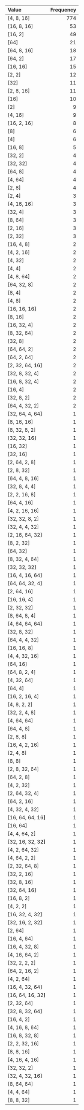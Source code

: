 | Value            |   Frequency |
|:-----------------|------------:|
| [4, 8, 16]       |         774 |
| [16, 8, 16]      |          53 |
| [16, 2]          |          49 |
| [64]             |          21 |
| [64, 8, 16]      |          18 |
| [64, 2]          |          17 |
| [16, 16]         |          15 |
| [2, 2]           |          12 |
| [32]             |          11 |
| [2, 8, 16]       |          11 |
| [16]             |          10 |
| [2]              |           9 |
| [4, 16]          |           9 |
| [16, 2, 16]      |           8 |
| [8]              |           6 |
| [4]              |           6 |
| [16, 8]          |           5 |
| [32, 2]          |           4 |
| [32, 32]         |           4 |
| [64, 8]          |           4 |
| [4, 64]          |           4 |
| [2, 8]           |           4 |
| [2, 4]           |           3 |
| [4, 16, 16]      |           3 |
| [32, 4]          |           3 |
| [8, 64]          |           3 |
| [2, 16]          |           3 |
| [2, 32]          |           3 |
| [16, 4, 8]       |           2 |
| [4, 2, 16]       |           2 |
| [4, 32]          |           2 |
| [4, 4]           |           2 |
| [4, 8, 64]       |           2 |
| [64, 32, 8]      |           2 |
| [8, 4]           |           2 |
| [4, 8]           |           2 |
| [16, 16, 16]     |           2 |
| [8, 16]          |           2 |
| [16, 32, 4]      |           2 |
| [8, 32, 64]      |           2 |
| [32, 8]          |           2 |
| [64, 64, 2]      |           2 |
| [64, 2, 64]      |           2 |
| [2, 32, 64, 16]  |           2 |
| [32, 8, 32, 4]   |           2 |
| [16, 8, 32, 4]   |           2 |
| [16, 4]          |           2 |
| [32, 8, 2]       |           2 |
| [64, 4, 32, 2]   |           2 |
| [32, 64, 4, 64]  |           1 |
| [8, 16, 16]      |           1 |
| [8, 32, 8, 2]    |           1 |
| [32, 32, 16]     |           1 |
| [16, 32]         |           1 |
| [32, 16]         |           1 |
| [2, 64, 2, 8]    |           1 |
| [2, 8, 32]       |           1 |
| [64, 4, 8, 16]   |           1 |
| [32, 8, 4, 4]    |           1 |
| [2, 2, 16, 8]    |           1 |
| [64, 4, 16]      |           1 |
| [4, 2, 16, 16]   |           1 |
| [32, 32, 8, 2]   |           1 |
| [32, 4, 4, 32]   |           1 |
| [2, 16, 64, 32]  |           1 |
| [8, 2, 32]       |           1 |
| [64, 32]         |           1 |
| [8, 32, 4, 64]   |           1 |
| [32, 32, 32]     |           1 |
| [16, 4, 16, 64]  |           1 |
| [64, 64, 32, 4]  |           1 |
| [2, 64, 16]      |           1 |
| [16, 16, 4]      |           1 |
| [2, 32, 32]      |           1 |
| [8, 64, 8, 4]    |           1 |
| [4, 64, 64, 64]  |           1 |
| [32, 8, 32]      |           1 |
| [64, 4, 4, 32]   |           1 |
| [16, 16, 8]      |           1 |
| [4, 4, 32, 16]   |           1 |
| [64, 16]         |           1 |
| [64, 8, 2, 4]    |           1 |
| [4, 32, 64]      |           1 |
| [64, 4]          |           1 |
| [16, 2, 16, 4]   |           1 |
| [4, 8, 2, 2]     |           1 |
| [32, 2, 4, 8]    |           1 |
| [4, 64, 64]      |           1 |
| [64, 4, 8]       |           1 |
| [2, 8, 8]        |           1 |
| [16, 4, 2, 16]   |           1 |
| [2, 4, 8]        |           1 |
| [8, 8]           |           1 |
| [2, 8, 32, 64]   |           1 |
| [64, 2, 8]       |           1 |
| [4, 2, 32]       |           1 |
| [2, 64, 32, 4]   |           1 |
| [64, 2, 16]      |           1 |
| [4, 32, 4, 32]   |           1 |
| [16, 64, 64, 16] |           1 |
| [16, 64]         |           1 |
| [4, 4, 64, 2]    |           1 |
| [32, 16, 32, 32] |           1 |
| [4, 2, 64, 32]   |           1 |
| [4, 64, 2, 2]    |           1 |
| [2, 32, 64, 8]   |           1 |
| [32, 2, 16]      |           1 |
| [32, 8, 16]      |           1 |
| [32, 64, 16]     |           1 |
| [16, 8, 2]       |           1 |
| [4, 2, 2]        |           1 |
| [16, 32, 4, 32]  |           1 |
| [32, 16, 2, 32]  |           1 |
| [2, 64]          |           1 |
| [16, 4, 64]      |           1 |
| [16, 4, 32, 8]   |           1 |
| [4, 16, 64, 2]   |           1 |
| [32, 2, 2, 2]    |           1 |
| [64, 2, 16, 2]   |           1 |
| [4, 2, 64]       |           1 |
| [16, 4, 32, 64]  |           1 |
| [16, 64, 16, 32] |           1 |
| [2, 32, 64]      |           1 |
| [32, 8, 32, 64]  |           1 |
| [16, 4, 2]       |           1 |
| [4, 16, 8, 64]   |           1 |
| [16, 8, 32, 8]   |           1 |
| [2, 2, 32, 16]   |           1 |
| [8, 8, 16]       |           1 |
| [4, 16, 4, 16]   |           1 |
| [32, 32, 2]      |           1 |
| [32, 4, 32, 16]  |           1 |
| [8, 64, 64]      |           1 |
| [4, 4, 64]       |           1 |
| [8, 8, 32]       |           1 |